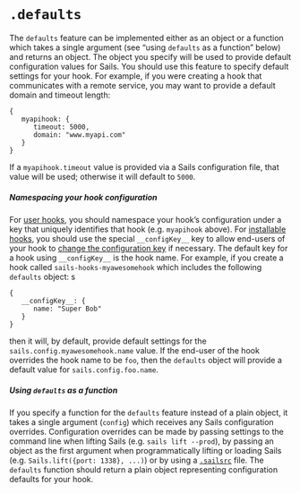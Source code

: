 # `.defaults`

The `defaults` feature can be implemented either as an object or a function which takes a single argument (see &ldquo;using `defaults` as a function&rdquo; below) and returns an object.  The object you specify will be used to provide default configuration values for Sails.  You should use this feature to specify default settings for your hook.  For example, if you were creating a hook that communicates with a remote service, you may want to provide a default domain and timeout length:

```
{
   myapihook: {
      timeout: 5000,
      domain: "www.myapi.com"
   }
}
```

If a `myapihook.timeout` value is provided via a Sails configuration file, that value will be used; otherwise it will default to `5000`.  

##### Namespacing your hook configuration
For [user hooks](/#/documentation/concepts/extending-sails/Hooks?q=types-of-hooks), you should namespace your hook&rsquo;s configuration under a key that uniquely identifies that hook (e.g. `myapihook` above).  For [installable hooks](/#/documentation/concepts/extending-sails/Hooks?q=types-of-hooks), you should use the special `__configKey__` key to allow end-users of your hook to [change the configuration key](/#/documentation/concepts/extending-sails/Hooks/usinghooks.html?q=changing-the-way-sails-loads-an-installable-hook) if necessary.  The default key for a hook using `__configKey__` is the hook name.  For example, if you create a hook called `sails-hooks-myawesomehook` which includes the following `defaults` object:
s
```
{
   __configKey__: {
      name: "Super Bob"
   }
}
```

then it will, by default, provide default settings for the `sails.config.myawesomehook.name` value.  If the end-user of the hook overrides the hook name to be `foo`, then the `defaults` object will provide a default value for `sails.config.foo.name`.

##### Using `defaults` as a function

If you specify a function for the `defaults` feature instead of a plain object, it takes a single argument (`config`) which receives any Sails configuration overrides.  Configuration overrides can be made by passing settings to the command line when lifting Sails (e.g. `sails lift --prod`), by passing an object as the first argument when programmatically lifting or loading Sails (e.g. `Sails.lift({port: 1338}, ...)`) or by using a [`.sailsrc`](/#/documentation/anatomy/myApp/sailsrc.html) file.  The `defaults` function should return a plain object representing configuration defaults for your hook.

<docmeta name="uniqueID" value="Hooks75003">
<docmeta name="displayName" value=".defaults">
<docmeta name="stabilityIndex" value="3">
